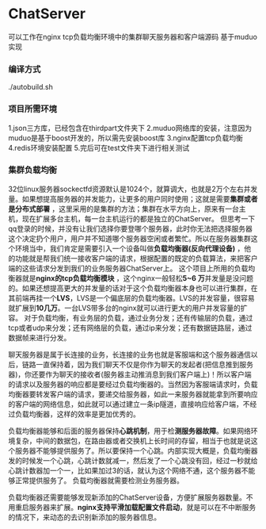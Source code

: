 # ChatServer
可以工作在nginx tcp负载均衡环境中的集群聊天服务器和客户端源码  基于muduo实现

### 编译方式

./autobuild.sh

### 项目所需环境

1.json三方库，已经包含在thirdpart文件夹下
2.muduo网络库的安装，注意因为muduo是基于boost开发的，所以需先安装boost库
3.nginx配置tcp负载均衡
4.redis环境安装配置
5.完后可在test文件夹下进行相关测试

### 集群负载均衡

32位linux服务器sockectfd资源默认是1024个，就算调大，也就是2万个左右并发量。如果想提高服务器的并发能力，让更多的用户同时使用；这就是需要**集群或者是分布式部署** ，这里采用的是集群的方法；集群在水平方向上，原来有一台主机，现在扩展多台主机，每一台主机运行的都是独立的ChatServer。
但思考一下qq登录的时候，并没有让我们选择你要登哪个服务器，此时你无法把选择服务器这个决定扔个用户，用户并不知道哪个服务器空闲或者繁忙。所以在服务器集群这个环境当中，我们肯定是需要引入一个设备叫做**负载均衡器(反向代理设备)** ，他的功能就是帮我们统一接收客户端的请求，根据配置的既定的负载算法，来把客户端的这些请求分发到我们的业务服务器ChatServer上。
这个项目上所用的负载均衡器就是**nginx的tcp负载均衡模块** ，这个nginx一般轻松**5~6 万**并发量是没问题的。如果还想提高更大的并发量的话对于这个负载均衡器本身也可以进行集群，在其前端再挂一个**LVS**，LVS是一个偏底层的负载均衡器。LVS的并发容量，很容易就扩展到**10几万**。一台LVS带多台的nginx就可以进行更大的用户并发容量的扩容。
对于负载均衡，有业务层的负载，通过业务分发；还有传输层的负载，通过tcp或者udp来分发；还有网络层的负载，通过ip来分发；还有数据链路层，通过数据帧来进行分发。

聊天服务器是属于长连接的业务，长连接的业务也就是客服端和这个服务器通信以后，链路一直保持着，因为我们聊天不仅是你作为聊天的发起者(把信息推到服务器)，你还要作为聊天的接收者(服务器主动推消息到我们客户端上)！所以客户端的请求以及服务器的响应都是要经过负载均衡器的。当然因为客服端请求时，负载均衡器要转发客户端的请求，要递交给服务器，如此一来服务器就能拿到所要响应的客户端的网络信息，如此就可以通过建立一条ip隧道，直接响应给客户端，不经过负载均衡器，这样的效率是更加优秀的。

负载均衡器能够和后面的服务器保持**心跳机制**，用于检**测服务器故障**。如果网络环境复杂，中间的数据包，在路由器或者交换机上长时间的存留，相当于也就是说这个服务器不能够提供服务了。所以要保持一个心跳。内部实现大概是，负载均衡器发的时候发一个心跳，心跳计数就减一，然后发了一个心跳没有回，经过一秒就给心跳计数器加一个一，比如果加过3的话，就认为这个网络不通，这个服务器不能够正常提供服务了。 负载均衡器就需要检测业务服务器。

负载均衡器还需要能够发现新添加的ChatServer设备，方便扩展服务器数量。不用重启服务器来扩展。**nginx支持平滑加载配置文件启动**，就是可以在不中断服务的情况下，来动态的去识别新添加的服务器信息。